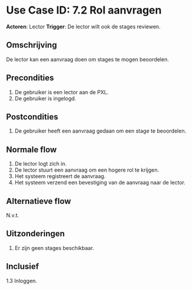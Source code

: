 # Use Case ID: 7.2 Rol aanvragen

**Actoren**: Lector
**Trigger**: De lector wilt ook de stages reviewen.

## Omschrijving

De lector kan een aanvraag doen om stages te mogen beoordelen. 

## Precondities

1. De gebruiker is een lector aan de PXL.
2. De gebruiker is ingelogd.

## Postcondities

1. De gebruiker heeft een aanvraag gedaan om een stage te beoordelen.

## Normale flow

1. De lector logt zich in.
2. De lector stuurt een aanvraag om een hogere rol te krijgen.
3. Het systeem registreert de aanvraag.
4. Het systeem verzend een bevestiging van de aanvraag naar de lector.


## Alternatieve flow

N.v.t.

## Uitzonderingen

1. Er zijn geen stages beschikbaar.

## Inclusief

1.3 Inloggen.
